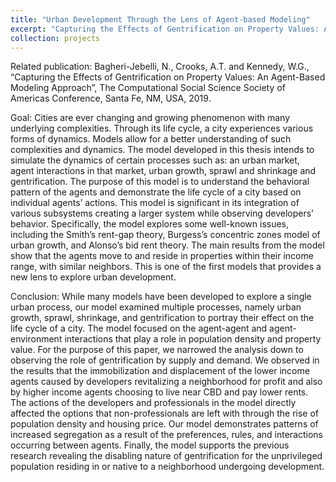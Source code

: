 ```yaml
---
title: "Urban Development Through the Lens of Agent-based Modeling"
excerpt: "Capturing the Effects of Gentrification on Property Values: An Agent-Based Modeling Approach<br/><img src='Model-graphical-user-interface-at-default-settings.png'>"
collection: projects
---
```


Related publication: Bagheri-Jebelli, N., Crooks, A.T. and Kennedy, W.G., “Capturing the Effects of Gentrification on Property Values: An Agent-Based Modeling Approach”, The Computational Social Science Society of Americas Conference, Santa Fe, NM, USA, 2019.

Goal: Cities are ever changing and growing phenomenon with many underlying complexities. Through its life cycle, a city experiences various forms of dynamics. Models allow for a better understanding of such complexities and dynamics. The model developed in this thesis intends to simulate the dynamics of certain processes such as: an urban market, agent interactions in that market, urban growth, sprawl and shrinkage and gentrification. The purpose of this model is to understand the behavioral pattern of the agents and demonstrate the life cycle of a city based on individual agents’ actions. This model is significant in its integration of various subsystems creating a larger system while observing developers’ behavior. Specifically, the model explores some well-known issues, including the Smith’s rent-gap theory, Burgess’s concentric zones model of urban growth, and Alonso’s bid rent theory. The main results from the model show that the agents move to and reside in properties within their income range, with similar neighbors. This is one of the first models that provides a new lens to explore urban development.

Conclusion: While many models have been developed to explore a single urban process, our model examined multiple processes,
namely urban growth, sprawl, shrinkage, and gentrification to portray their effect on the life cycle of a city. The model
focused on the agent-agent and agent-environment interactions that play a role in population density and property
value. For the purpose of this paper, we narrowed the analysis down to observing the role of gentrification by supply
and demand. We observed in the results that the immobilization and displacement of the lower income agents caused
by developers revitalizing a neighborhood for profit and also by higher income agents choosing to live near CBD
and pay lower rents. The actions of the developers and professionals in the model directly affected the options that
non-professionals are left with through the rise of population density and housing price. Our model demonstrates
patterns of increased segregation as a result of the preferences, rules, and interactions occurring between agents. Finally,
the model supports the previous research revealing the disabling nature of gentrification for the unprivileged population
residing in or native to a neighborhood undergoing development.